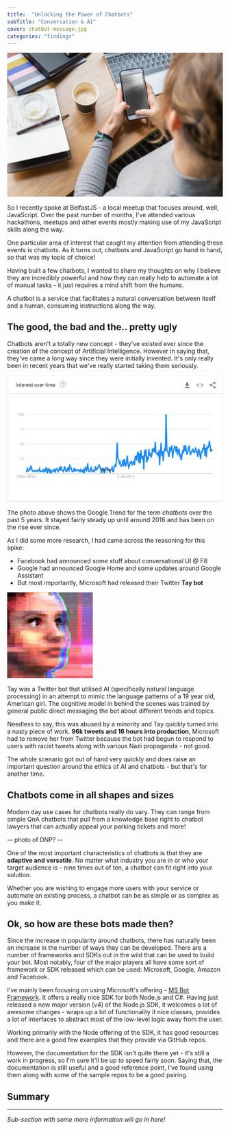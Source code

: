 ```yaml
---
title:  "Unlocking the Power of Chatbots"
subTitle: "Conversation & AI"
cover: chatbot-message.jpg
categories: "findings"
---
```


![Chatbot Texting](./chatbot-message.jpg)

So I recently spoke at BelfastJS - a local meetup that focuses around, well, JavaScript. Over the past number of months, I've attended various hackathons, meetups and other events mostly making use of my JavaScript skills along the way.

One particular area of interest that caught my attention from attending these events is chatbots. As it turns out, chatbots and JavaScript go hand in hand, so that was my topic of choice!

Having built a few chatbots, I wanted to share my thoughts on why I believe they are incredibly powerful and how they can really help to automate a lot of manual tasks - it just requires a mind shift from the humans.

A chatbot is a service that facilitates a natural conversation between itself and a human, consuming instructions along the way.

## The good, the bad and the.. pretty ugly

Chatbots aren't a totally new concept - they've existed ever since the creation of the concept of Artificial Intelligence. However in saying that, they've came a long way since they were initially invented. It's only really been in recent years that we've really started taking them seriously.

![Chatbots Trend](./chatbots-trend.png)

The photo above shows the Google Trend for the term *chatbots* over the past 5 years. It stayed fairly steady up until around 2016 and has been on the rise ever since.

As I did some more research, I had came across the reasoning for this spike:
- Facebook had announced some stuff about conversational UI @ F8
- Google had announced Google Home and some updates around Google Assistant
- But most importantly, Microsoft had released their Twitter **Tay bot**

![Microsoft's Tay Bot](./tay-bot.jpg)

Tay was a Twitter bot that utilised AI (specifically natural language processing) in an attempt to mimic the language patterns of a 19 year old, American girl. The cognitive model in behind the scenes was trained by general public direct messaging the bot about different trends and topics.

Needless to say, this was abused by a minority and Tay quickly turned into a nasty piece of work. **96k tweets and 16 hours into production**, Microsoft had to remove her from Twitter because the bot had begun to respond to users with racist tweets along with various Nazi propaganda - not good.

The whole scenario got out of hand very quickly and does raise an important question around the ethics of AI and chatbots - but that's for another time.

## Chatbots come in all shapes and sizes

Modern day use cases for chatbots really do vary. They can range from simple QnA chatbots that pull from a knowledge base right to chatbot lawyers that can actually appeal your parking tickets and more!

-- photo of DNP? --

One of the most important characteristics of chatbots is that they are **adaptive and versatile**. No matter what industry you are in or who your target audience is - nine times out of ten, a chatbot can fit right into your solution.

Whether you are wishing to engage more users with your service or automate an existing process, a chatbot can be as simple or as complex as you make it.

## Ok, so how are these bots made then?

Since the increase in popularity around chatbots, there has naturally been an increase in the number of ways they can be developed. There are a number of frameworks and SDKs out in the wild that can be used to build your bot. Most notably, four of the major players all have some sort of framework or SDK released which can be used: Microsoft, Google, Amazon and Facebook.

I've mainly been focusing on using Microsoft's offering - [MS Bot Framework](https://dev.botframework.com/). It offers a really nice SDK for both Node.js and C#. Having just released a new major version (v4) of the Node.js SDK, it welcomes a lot of awesome changes - wraps up a lot of functionality it nice classes, provides a lot of interfaces to abstract most of the low-level logic away from the user.

Working primarily with the Node offering of the SDK, it has good resources and there are a good few examples that they provide via GitHub repos.

However, the documentation for the SDK isn't quite there yet - it's still a work in progress, so I'm sure it'll be up to speed fairly soon. Saying that, the documentation is still useful and a good reference point, I've found using them along with some of the sample repos to be a good pairing.

## Summary

-----

*Sub-section with some more information will go in here!*
